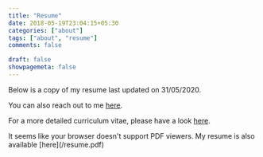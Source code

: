 ```yaml
---
title: "Resume"
date: 2018-05-19T23:04:15+05:30
categories: ["about"]
tags: ["about", "resume"]
comments: false

draft: false
showpagemeta: false
---
```



Below is a copy of my resume last updated on 31/05/2020.

You can also reach out to me [here](mailto:pal@naba.run).

For a more detailed curriculum vitae, please have a look [here](/cv/).

<object data="/resume.pdf#pagemode=none" type="application/pdf" width="100%" height="900px">
<p>It seems like your browser doesn't support PDF viewers. My resume is also available [here](/resume.pdf)</p>
</object>
